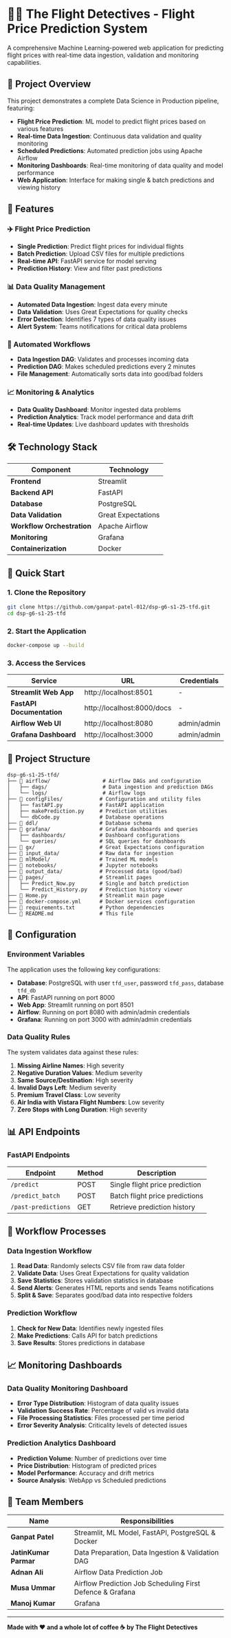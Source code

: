 # 🕵️‍♂️ The Flight Detectives - Flight Price Prediction System

A comprehensive Machine Learning-powered web application for predicting flight prices with real-time data ingestion, validation and monitoring capabilities.

## 🎯 Project Overview

This project demonstrates a complete Data Science in Production pipeline, featuring:

- **Flight Price Prediction**: ML model to predict flight prices based on various features
- **Real-time Data Ingestion**: Continuous data validation and quality monitoring
- **Scheduled Predictions**: Automated prediction jobs using Apache Airflow
- **Monitoring Dashboards**: Real-time monitoring of data quality and model performance
- **Web Application**: Interface for making single & batch predictions and viewing history


## 🚀 Features

### ✈️ Flight Price Prediction
- **Single Prediction**: Predict flight prices for individual flights
- **Batch Prediction**: Upload CSV files for multiple predictions
- **Real-time API**: FastAPI service for model serving
- **Prediction History**: View and filter past predictions

### 📊 Data Quality Management
- **Automated Data Ingestion**: Ingest data every minute
- **Data Validation**: Uses Great Expectations for quality checks
- **Error Detection**: Identifies 7 types of data quality issues
- **Alert System**: Teams notifications for critical data problems

### 🔄 Automated Workflows
- **Data Ingestion DAG**: Validates and processes incoming data
- **Prediction DAG**: Makes scheduled predictions every 2 minutes
- **File Management**: Automatically sorts data into good/bad folders

### 📈 Monitoring & Analytics
- **Data Quality Dashboard**: Monitor ingested data problems
- **Prediction Analytics**: Track model performance and data drift
- **Real-time Updates**: Live dashboard updates with thresholds

## 🛠️ Technology Stack

| Component | Technology |
|-----------|------------|
| **Frontend** | Streamlit |
| **Backend API** | FastAPI |
| **Database** | PostgreSQL |
| **Data Validation** | Great Expectations |
| **Workflow Orchestration** | Apache Airflow |
| **Monitoring** | Grafana |
| **Containerization** | Docker |


## 🚀 Quick Start

### 1. Clone the Repository
```bash
git clone https://github.com/ganpat-patel-012/dsp-g6-s1-25-tfd.git
cd dsp-g6-s1-25-tfd
```

### 2. Start the Application
```bash
docker-compose up --build
```

### 3. Access the Services

| Service | URL | Credentials |
|---------|-----|-------------|
| **Streamlit Web App** | http://localhost:8501 | - |
| **FastAPI Documentation** | http://localhost:8000/docs | - |
| **Airflow Web UI** | http://localhost:8080 | admin/admin |
| **Grafana Dashboard** | http://localhost:3000 | admin/admin |


## 📁 Project Structure

```
dsp-g6-s1-25-tfd/
├── 📁 airflow/                 # Airflow DAGs and configuration
│   ├── dags/                  # Data ingestion and prediction DAGs
│   └── logs/                  # Airflow logs
├── 📁 configFiles/            # Configuration and utility files
│   ├── fastAPI.py            # FastAPI application
│   ├── makePrediction.py     # Prediction utilities
│   └── dbCode.py             # Database operations
├── 📁 ddl/                    # Database schema
├── 📁 grafana/                # Grafana dashboards and queries
│   ├── dashboards/           # Dashboard configurations
│   └── queries/              # SQL queries for dashboards
├── 📁 gx/                     # Great Expectations configuration
├── 📁 input_data/             # Raw data for ingestion
├── 📁 mlModel/                # Trained ML models
├── 📁 notebooks/              # Jupyter notebooks
├── 📁 output_data/            # Processed data (good/bad)
├── 📁 pages/                  # Streamlit pages
│   ├── Predict_Now.py        # Single and batch prediction
│   └── Predict_History.py    # Prediction history viewer
├── 📄 Home.py                 # Streamlit main page
├── 📄 docker-compose.yml      # Docker services configuration
├── 📄 requirements.txt        # Python dependencies
└── 📄 README.md               # This file
```

## 🔧 Configuration

### Environment Variables
The application uses the following key configurations:

- **Database**: PostgreSQL with user `tfd_user`, password `tfd_pass`, database `tfd_db`
- **API**: FastAPI running on port 8000
- **Web App**: Streamlit running on port 8501
- **Airflow**: Running on port 8080 with admin/admin credentials
- **Grafana**: Running on port 3000 with admin/admin credentials

### Data Quality Rules
The system validates data against these rules:

1. **Missing Airline Names**: High severity
2. **Negative Duration Values**: Medium severity  
3. **Same Source/Destination**: High severity
4. **Invalid Days Left**: Medium severity
5. **Premium Travel Class**: Low severity
6. **Air India with Vistara Flight Numbers**: Low severity
7. **Zero Stops with Long Duration**: High severity

## 📊 API Endpoints

### FastAPI Endpoints

| Endpoint | Method | Description |
|----------|--------|-------------|
| `/predict` | POST | Single flight price prediction |
| `/predict_batch` | POST | Batch flight price predictions |
| `/past-predictions` | GET | Retrieve prediction history |

## 🔄 Workflow Processes

### Data Ingestion Workflow
1. **Read Data**: Randomly selects CSV file from raw data folder
2. **Validate Data**: Uses Great Expectations for quality validation
3. **Save Statistics**: Stores validation statistics in database
4. **Send Alerts**: Generates HTML reports and sends Teams notifications
5. **Split & Save**: Separates good/bad data into respective folders

### Prediction Workflow
1. **Check for New Data**: Identifies newly ingested files
2. **Make Predictions**: Calls API for batch predictions
3. **Save Results**: Stores predictions in database

## 📈 Monitoring Dashboards

### Data Quality Monitoring Dashboard
- **Error Type Distribution**: Histogram of data quality issues
- **Validation Success Rate**: Percentage of valid vs invalid data
- **File Processing Statistics**: Files processed per time period
- **Error Severity Analysis**: Criticality levels of detected issues

### Prediction Analytics Dashboard
- **Prediction Volume**: Number of predictions over time
- **Price Distribution**: Histogram of predicted prices
- **Model Performance**: Accuracy and drift metrics
- **Source Analysis**: WebApp vs Scheduled predictions

## 👥 Team Members

| Name | Responsibilities |
|------|------------------|
| **Ganpat Patel** | Streamlit, ML Model, FastAPI, PostgreSQL & Docker |
| **JatinKumar Parmar** | Data Preparation, Data Ingestion & Validation DAG |
| **Adnan Ali** | Airflow Data Prediction Job |
| **Musa Ummar** | Airflow Prediction Job Scheduling First Defence & Grafana |
| **Manoj Kumar** | Grafana |
---

**Made with ❤️ and a whole lot of coffee ☕ by The Flight Detectives**